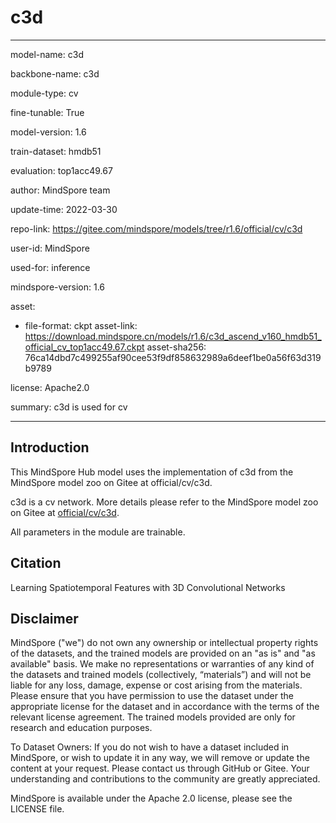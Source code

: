 # c3d

---

model-name: c3d

backbone-name: c3d

module-type: cv

fine-tunable: True

model-version: 1.6

train-dataset: hmdb51

evaluation: top1acc49.67

author: MindSpore team

update-time: 2022-03-30

repo-link: <https://gitee.com/mindspore/models/tree/r1.6/official/cv/c3d>

user-id: MindSpore

used-for: inference

mindspore-version: 1.6

asset:

-
    file-format: ckpt
    asset-link: <https://download.mindspore.cn/models/r1.6/c3d_ascend_v160_hmdb51_official_cv_top1acc49.67.ckpt>
    asset-sha256: 76ca14dbd7c499255af90cee53f9df858632989a6deef1be0a56f63d319b9789

license: Apache2.0

summary: c3d is used for cv

---

## Introduction

This MindSpore Hub model uses the implementation of c3d from the MindSpore model zoo on Gitee at official/cv/c3d.

c3d is a cv network. More details please refer to the MindSpore model zoo on Gitee at [official/cv/c3d](https://gitee.com/mindspore/models/blob/r1.6/official/cv/c3d/README.md).

All parameters in the module are trainable.

## Citation

Learning Spatiotemporal Features with 3D Convolutional Networks

## Disclaimer

MindSpore ("we") do not own any ownership or intellectual property rights of the datasets, and the trained models are provided on an "as is" and "as available" basis. We make no representations or warranties of any kind of the datasets and trained models (collectively, “materials”) and will not be liable for any loss, damage, expense or cost arising from the materials. Please ensure that you have permission to use the dataset under the appropriate license for the dataset and in accordance with the terms of the relevant license agreement. The trained models provided are only for research and education purposes.

To Dataset Owners: If you do not wish to have a dataset included in MindSpore, or wish to update it in any way, we will remove or update the content at your request. Please contact us through GitHub or Gitee. Your understanding and contributions to the community are greatly appreciated.

MindSpore is available under the Apache 2.0 license, please see the LICENSE file.
